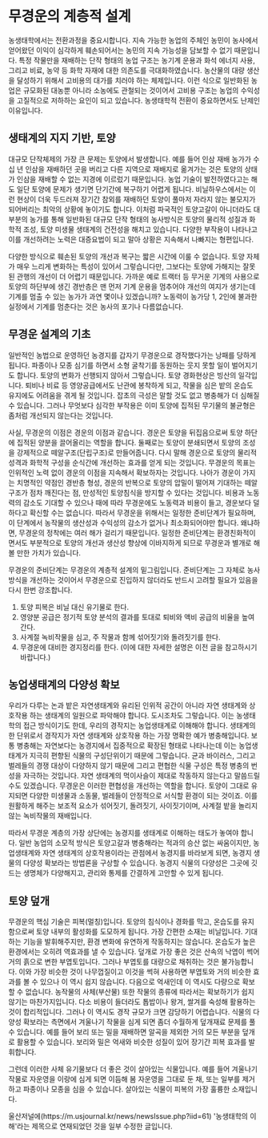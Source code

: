 # 무경운의 계층적 설계

 농생태학에서는 전환과정을 중요시합니다. 지속 가능한 농업의 주체인 농민이 농사에서 얻어왔던 이익이 심각하게 훼손되어서는 농민의 지속 가능성을 담보할 수 없기 때문입니다. 특정 작물만을 재배하는 단작 형태의 농업 구조는 농기계 운용과 화석 에너지 사용, 그리고 비료, 농약 등 화학 자재에 대한 의존도를 극대화하였습니다. 농산물의 대량 생산을 달성하기 위해서 고비용의 대가를 치러야 하는 체제입니다. 이런 식으로 일반화된 농업은 규모화된 대농뿐 아니라 소농에도 관철되는 것이어서 고비용 구조는 농업의 수익성을 고질적으로 저하하는 요인이 되고 있습니다. 농생태학적 전환이 중요하면서도 난제인 이유입니다.

## 생태계의 지지 기반, 토양

 대규모 단작체제의 가장 큰 문제는 토양에서 발생합니다. 예를 들어 인삼 재배 농가가 수십 년 인삼을 재배하던 곳을 버리고 다른 지역으로 재배지로 옮겨가는 것은 토양의 상태가 인삼을 재배할 수 없는 지경에 이르렀기 때문입니다. 농업 기술이 발전하였다고는 해도 일단 토양에 문제가 생기면 단기간에 복구하기 어렵게 됩니다. 비닐하우스에서는 이런 현상이 더욱 두드러져 장기간 참외를 재배하던 토양이 풀마저 자라지 않는 불모지가 되어버리는 최악의 상황에 놓이기도 합니다. 이처럼 파국적인 토양고갈이 아니더라도 대부분의 농가를 통해 일반화된 대규모 단작 형태의 농사방식은 토양의 물리적 성질과 화학적 조성, 토양 미생물 생태계의 건전성을 해치고 있습니다. 다양한 부작용이 나타나고 이를 개선하려는 노력은 대증요법이 되고 말아 상황은 지속해서 나빠지는 형편입니다. 

 다양한 방식으로 훼손된 토양의 개선과 복구는 짧은 시간에 이룰 수 없습니다. 토양 자체가 매우 느리게 변화하는 특성이 있어서 그렇습니다만, 그보다는 토양에 가해지는 잘못된 관행의 개선이 더 어렵기 때문입니다. 가까운 예로 트랙터 등 무거운 기계의 사용으로 토양의 하단부에 생긴 경반층은 맨 먼저 기계 운용을 멈추어야 개선의 여지가 생기는데 기계를 멈출 수 있는 농가가 과연 몇이나 있겠습니까? 노동력이 농가당 1, 2인에 불과한 실정에서 기계를 멈춘다는 것은 농사의 포기나 다름없습니다.

## 무경운 설계의 기초

 일반적인 농법으로 운영하던 농경지를 갑자기 무경운으로 경작했다가는 낭패를 당하게 됩니다. 파종이나 모종 심기를 하면서 소형 굴착기를 동원하는 웃지 못할 일이 벌어지기도 합니다. 토양의 변화가 선행되지 않아서 그렇습니다. 토양 경화현상은 빙산의 일각입니다. 퇴비나 비료 등 영양공급에서도 난관에 봉착하게 되고, 작물을 심은 밭의 온습도 유지에도 어려움을 겪게 될 것입니다. 잡초의 극성은 말할 것도 없고 병충해가 더 심해질 수 있습니다. 그러나 무엇보다 심각한 부작용은 이미 토양에 집적된 무기물의 불균형은 좀처럼 개선되지 않는다는 것입니다.

 사실, 무경운의 이점은 경운의 이점과 같습니다. 경운은 토양을 뒤집음으로써 토양 하단에 집적된 양분을 끌어올리는 역할을 합니다. 둘째로는 토양이 분쇄되면서 토양의 조성을 강제적으로 떼알구조(단립구조)로 만들어줍니다. 다시 말해 경운으로 토양의 물리적 성격과 화학적 구성을 순식간에 개선하는 효과를 얻게 되는 것입니다. 무경운의 목표는 인위적인 노력 없이 경운의 이점을 지속해서 확보하자는 것입니다. 나아가 경운이 가지는 치명적인 약점인 경반층 형성, 경운의 반복으로 토양의 압밀이 떨어져 기대하는 떼알구조가 점차 깨진다는 점, 만성적인 토양침식을 방지할 수 있다는 것입니다. 비용과 노동력의 감소도 기대할 수 있으나 때에 따라 무경운에도 노동력과 비용이 들고, 경운보다 덜 하다고 확신할 수는 없습니다. 따라서 무경운을 위해서는 일정한 준비단계가 필요하며, 이 단계에서 농작물의 생산성과 수익성의 감소가 없거나 최소화되어야만 합니다. 왜냐하면, 무경운의 정착에는 여러 해가 걸리기 때문입니다. 일정한 준비단계는 환경친화적이면서도 부분적으로 토양의 개선과 생산성 향상에 이바지하게 되므로 무경운과 별개로 해볼 만한 가치가 있습니다.

 무경운의 준비단계는 무경운의 계층적 설계의 밑그림입니다. 준비단계는 그 자체로 농사방식을 개선하는 것이어서 무경운으로 진입하지 않더라도 반드시 고려할 필요가 있음을 다시 한번 강조합니다.

1) 토양 피복은 비닐 대신 유기물로 한다.
2) 영양분 공급은 정기적 토양 분석의 결과를 토대로 퇴비와 액비 공급의 비율을 높여간다.
3) 사계절 녹비작물을 심고, 주 작물과 함께 섞어짓기와 돌려짓기를 한다.
4) 무경운에 대비한 경지정리를 한다.
(이에 대한 자세한 설명은 이전 글을 참고하시기 바랍니다.)

## 농업생태계의 다양성 확보

 우리가 다루는 논과 밭은 자연생태계와 유리된 인위적 공간이 아니라 자연 생태계와 상호작용 하는 생태계의 일원으로 파악해야 합니다. 도시조차도 그렇습니다. 이는 농생태학의 접근 방식이기도 한데, 우리의 경작지는 농업생태계로 이해해야 합니다. 생태계의 한 단위로서 경작지가 자연 생태계와 상호작용 하는 가장 명확한 예가 병충해입니다. 보통 병충해는 자연보다는 농경지에서 집중적으로 확장된 형태로 나타나는데 이는 농업생태계가 지극히 편향된 식물의 구성단위이기 때문에 그렇습니다. 균과 바이러스, 그리고 벌레들의 경쟁 대상이 다양하지 않기 때문에 그리고 편협한 식물 구성은 특정 병충의 번성을 자극하는 것입니다. 자연 생태계의 먹이사슬이 제대로 작동하지 않는다고 말씀드릴 수도 있겠습니다. 무경운은 이러한 편협성을 개선하는 역할을 합니다. 토양이 그대로 유지되면 다양한 미생물과 소동물, 벌레들이 안정적으로 서식할 환경이 되는 것이죠. 이를 원활하게 해주는 보조적 요소가 섞어짓기, 돌려짓기, 사이짓기이며, 사계절 밭을 놀리지 않는 녹비작물의 재배입니다.

 따라서 무경운 계층의 가장 상단에는 농경지를 생태계로 이해하는 태도가 놓여야 합니다. 일반 농업의 소모적 방식은 토양고갈과 병충해라는 적과의 승산 없는 싸움이지만, 농업생태계와 자연 생태계의 상호작용이라는 관점에서 농경지를 바라보게 되면, 농경지 생물의 다양성 확보라는 방법론을 구상할 수 있습니다. 농경지 식물의 다양성은 그곳에 깃드는 생명체가 다양해지고, 관리와 통제를 간결하게 고안할 수 있게 됩니다.

## 토양 덮개 

 무경운의 핵심 기술은 피복(멀칭)입니다. 토양의 침식이나 경화를 막고, 온습도를 유지함으로써 토양 내부의 활성화를 도모하게 됩니다. 가장 간편한 소재는 비닐입니다. 기대하는 기능을 발휘해주지만, 환경 변화에 유연하게 작동하지는 않습니다. 온습도가 높은 환경에서는 오히려 역효과를 낼 수 있습니다. 덮개로 가장 좋은 것은 산속의 낙엽이 썩어 거의 흙으로 변한 부엽토입니다. 그러나 부엽토를 대량으로 채취하는 것은 불가능합니다. 이와 가장 비슷한 것이 나무껍질이고 이것을 썩혀 사용하면 부엽토와 거의 비슷한 효과를 볼 수 있으나 이 역시 쉽지 않습니다. 다음으로 억새인데 이 역시도 다량으로 확보할 수 없습니다. 농작물의 사체(부산물) 또한 작물의 종류에 따라서는 확보하기가 쉽지 않기는 마찬가지입니다. 다소 비용이 들더라도 톱밥이나 왕겨, 쌀겨를 숙성해 활용하는 것이 합리적입니다. 그러나 이 역시도 경작 규모가 크면 감당하기 어렵습니다. 식물의 다양성 확보라는 측면에서 겨울나기 작물을 심게 되면 좀더 수월하게 덮개재료 문제를 풀 수 있습니다. 예를 들어 보리 또는 밀을 재배하면 알곡을 제외한 거의 모든 부분을 덮개로 활용할 수 있습니다. 보리와 밀은 억새와 비슷한 성질이 있어 장기간 피복 효과를 발휘합니다.

 그런데 이러한 사체 유기물보다 더 좋은 것이 살아있는 식물입니다. 예를 들어 겨울나기 작물로 자운영을 이랑에 심게 되면 이듬해 봄 자운영을 그대로 둔 채, 또는 일부를 제거하고 파종이나 모종을 심을 수 있습니다. 살아있는 식물이 피복의 가장 훌륭한 소재입니다.

 <Callout>
울산저널에(https://m.usjournal.kr/news/newsIssue.php?iid=61) '농생태학의 이해'라는 제목으로 연재되었던 것을 일부 수정한 글입니다.
</Callout>
